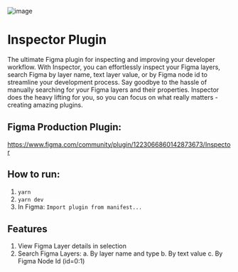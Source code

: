 ![image](https://user-images.githubusercontent.com/7476817/235232263-c68ef59d-9e2c-4b14-96cc-b92b84c0b151.png)

# Inspector Plugin
The ultimate Figma plugin for inspecting and improving your developer workflow. With Inspector, you can effortlessly inspect your Figma layers, search Figma by layer name, text layer value, or by Figma node id to streamline your development process. Say goodbye to the hassle of manually searching for your Figma layers and their properties. Inspector does the heavy lifting for you, so you can focus on what really matters - creating amazing plugins.

## Figma Production Plugin:
https://www.figma.com/community/plugin/1223066860142873673/Inspector

## How to run:
1. `yarn`
2. `yarn dev`
3. In Figma: `Import plugin from manifest...`

## Features
1. View Figma Layer details in selection
2. Search Figma Layers:
a. By layer name and type
b. By text value
c. By Figma Node Id (id=0:1)
